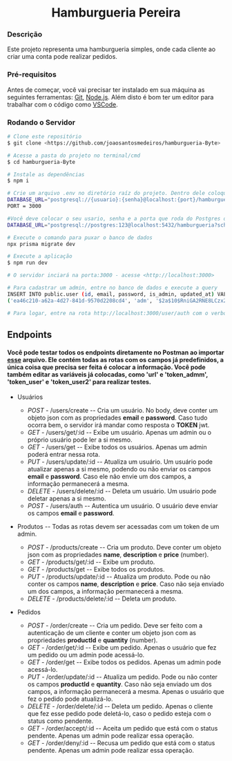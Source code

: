 <h1 align="center">Hamburgueria Pereira</h1>

### Descrição
Este projeto representa uma hamburgueria simples, onde cada cliente ao criar uma conta pode realizar pedidos.

### Pré-requisitos

Antes de começar, você vai precisar ter instalado em sua máquina as seguintes ferramentas:
[Git](https://git-scm.com), [Node.js](https://nodejs.org/en/). 
Além disto é bom ter um editor para trabalhar com o código como [VSCode](https://code.visualstudio.com/).

### Rodando o Servidor

```bash
# Clone este repositório
$ git clone <https://github.com/joaosantosmedeiros/hamburgueria-Byte>

# Acesse a pasta do projeto no terminal/cmd
$ cd hamburgueria-Byte

# Instale as dependências
$ npm i

# Crie um arquivo .env no diretório raíz do projeto. Dentro dele coloque as seguintes variáveis:
DATABASE_URL="postgresql://{usuario}:{senha}@localhost:{port}/hamburgueria?schema=public"
PORT = 3000

#Você deve colocar o seu usario, senha e a porta que roda do Postgres onde está entre {}. Exemplo:
DATABASE_URL="postgresql://postgres:123@localhost:5432/hamburgueria?schema=public"

# Execute o comando para puxar o banco de dados
npx prisma migrate dev

# Execute a aplicação
$ npm run dev

# O servidor inciará na porta:3000 - acesse <http://localhost:3000>

# Para cadastrar um admin, entre no banco de dados e execute a query
INSERT INTO public.user (id, email, password, is_admin, updated_at) VALUES
('ea46c210-a62a-4d27-841d-9570d2208cd4', 'adm', '$2a$10$RniGA2RNE8LCzx2srWa4XeZj9.jQ7wu2iv9gIomLhS/lxawV7eK92', true, '2023-04-20 09:42:59.711')

# Para logar, entre na rota http://localhost:3000/user/auth com o verbo POST preencha os campos 'email' e 'password' com "adm" e "adm".
```


## Endpoints
#### Você pode testar todos os endpoints diretamente no Postman ao importar [esse](https://github.com/joaosantosmedeiros/hamburgueria-Byte/files/11291177/Hamburgueria.postman_collection.zip) arquivo. Ele contém todas as rotas com os campos já predefinidos, a única coisa que precisa ser feita é colocar a informação. Você pode também editar as variáveis já colocadas, como 'url' e 'token_admm', 'token_user' e 'token_user2' para realizar testes.
<!--ts-->
   * Usuários
       * *POST* - /users/create -- Cria um usuário. No body, deve conter um objeto json com as propriedades **email** e **password**. Caso tudo ocorra bem, o servidor irá mandar como resposta o **TOKEN** jwt.
       * *GET* - /users/get/:id -- Exibe um usuário. Apenas um admin ou o próprio usuário pode ler a si mesmo.
       * *GET* - /users/get -- Exibe todos os usuários. Apenas um admin poderá entrar nessa rota.
       * *PUT* - /users/update/:id -- Atualiza um usuário. Um usuário pode atualizar apenas a si mesmo, podendo ou não enviar os campos **email** e **password**. Caso ele não envie um dos campos, a informação permanecerá a mesma.
       * *DELETE* - /users/delete/:id -- Deleta um usuário. Um usuário pode deletar apenas a si mesmo.
       * *POST* - /users/auth -- Autentica um usuário. O usuário deve enviar os campos **email** e **password**.

   * Produtos -- Todas as rotas devem ser acessadas com um token de um admin.
      * *POST* - /products/create -- Cria um produto. Deve conter um objeto json com as propriedades **name**, **description** e **price** (number).
      * *GET* - /products/get/:id -- Exibe um produto.
      * *GET* - /products/get -- Exibe todos os produtos.
      * *PUT* - /products/update/:id -- Atualiza um produto. Pode ou não conter os campos **name**, **description** e **price**. Caso não seja enviado um dos campos, a informação permanecerá a mesma.
      * *DELETE* - /products/delete/:id -- Deleta um produto.

   * Pedidos
      * *POST* - /order/create -- Cria um pedido. Deve ser feito com a autenticação de um cliente e conter um objeto json com as propriedades **productId** e **quantity** (number).
      * *GET* - /order/get/:id -- Exibe um pedido. Apenas o usuário que fez um pedido ou um admin pode acessá-lo.
      * *GET* - /order/get -- Exibe todos os pedidos. Apenas um admin pode acessá-lo.
      * *PUT* - /order/update/:id -- Atualiza um pedido. Pode ou não conter os campos **productId** e **quantity**. Caso não seja enviado um dos campos, a informação
        permanecerá a mesma. Apenas o usuário que fez o pedido pode atualizá-lo.
      * *DELETE* - /order/delete/:id -- Deleta um pedido. Apenas o cliente que fez esse pedido pode deletá-lo, caso o pedido esteja com o status como pendente.
      * *GET* - /order/accept/:id -- Aceita um pedido que está com o status pendente. Apenas um admin pode realizar essa operação.
      * *GET* - /order/deny/:id -- Recusa um pedido que está com o status pendente. Apenas um admin pode realizar essa operação.
<!--te-->

